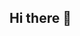 ## Hi there 👋

<!--
**cortisolblue/cortisolblue** is a ✨ _special_ ✨ repository because its `README.md` (this file) appears on your GitHub profile.

Here are some ideas to get you started:

- 🔭 I’m currently working on **OSCP** Certification
- 🌱 I’m currently learning **PHP**
- 📫 How to reach me: **Discord**: *StrongLikeJah*
-->
